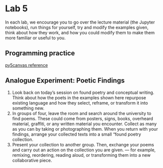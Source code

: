 # Lab 5

In each lab, we encourage you to go over the lecture material (the Jupyter notebooks), run things for yourself, try and modify the examples given, think about how they work, and how you could modify them to make them more familiar or useful to you.

## Programming practice

[py5canvas reference](https://github.com/colormotor/py5canvas/tree/main/docs)

## Analogue Experiment: Poetic Findings

1. Look back on today’s session on found poetry and conceptual writing. Think about how the poets in the examples shown here repurpose existing language and how they select, reframe, or transform it into something new.
2. In groups of four, leave the room and search around the university to find poems. These could come from posters, signs, books, overheard material, graffiti, or any written material you encounter. Collect as many as you can by taking or photographing them. When you return with your findings, arrange your collected texts into a small “found poetry collection.
3. Present your collection to another group. Then, exchange your poems and carry out an action on the collection you are given. — for example, remixing, reordering, reading aloud, or transforming them into a new collaborative piece.
